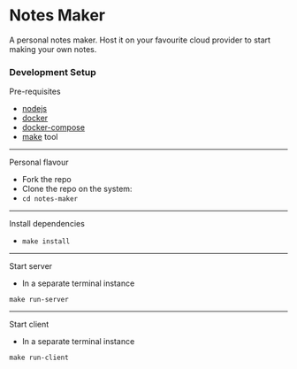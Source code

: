 # Notes Maker

A personal notes maker. Host it on your favourite 
cloud provider to start making your own notes.

### Development Setup
Pre-requisites
* [nodejs](https://nodejs.org/en/)
* [docker](https://docs.docker.com/engine/install/)
* [docker-compose](https://docs.docker.com/compose/install/)
* [make](https://www.google.com/search?q=install+make) tool
---
Personal flavour
* Fork the repo
* Clone the repo on the system:
* `cd notes-maker`
---
Install dependencies
* `make install`
---
Start server
* In a separate terminal instance
```
make run-server
```
---
Start client
* In a separate terminal instance
```
make run-client
```

